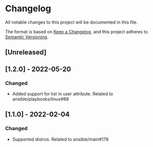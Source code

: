 # Changelog
All notable changes to this project will be documented in this file.

The format is based on [Keep a Changelog](https://keepachangelog.com/en/1.0.0/),
and this project adheres to [Semantic Versioning](https://semver.org/spec/v2.0.0.html).

## [Unreleased]

## [1.2.0] - 2022-05-20
### Changed
- Added support for list in user attribute. Related to ansible/playbooks/linux#88

## [1.1.0] - 2022-02-04
### Changed
- Supported distros. Related to ansible/main#178
